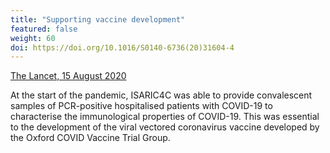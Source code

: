 ```yaml
---
title: "Supporting vaccine development"
featured: false
weight: 60
doi: https://doi.org/10.1016/S0140-6736(20)31604-4
---
```


[The Lancet, 15 August 2020]({{page.doi}})

At the start of the pandemic, ISARIC4C was able to provide convalescent
samples of PCR-positive hospitalised patients with COVID-19 to
characterise the immunological properties of COVID-19. This was
essential to the development of the viral vectored coronavirus vaccine
developed by the Oxford COVID Vaccine Trial Group.
